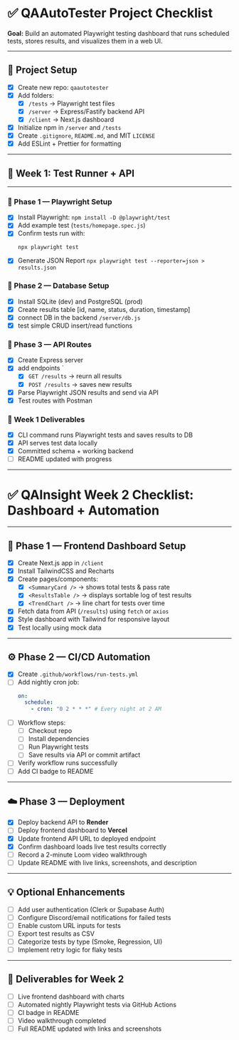 # ✅ QAAutoTester Project Checklist

**Goal:** Build an automated Playwright testing dashboard that runs scheduled tests, stores results, and visualizes them in a web UI.

---

## 🧱 Project Setup

- [x] Create new repo: `qaautotester`
- [x] Add folders:
  - [x] `/tests` → Playwright test files
  - [x] `/server` → Express/Fastify backend API
  - [x] `/client` → Next.js dashboard
- [x] Initialize npm in `/server` and `/tests`
- [x] Create `.gitignore`, `README.md`, and MIT `LICENSE`
- [x] Add ESLint + Prettier for formatting

---

## 🧩 Week 1: Test Runner + API

---

### 🧠 Phase 1 — Playwright Setup

- [x] Install Playwright: `npm install -D @playwright/test`
- [x] Add example test (`tests/homepage.spec.js`)
- [x] Confirm tests run with:
  ```bash
  npx playwright test
  ```
- [x] Generate JSON Report `npx playwright test --reporter=json > results.json`

### 💾 Phase 2 — Database Setup

- [x] Install SQLite (dev) and PostgreSQL (prod)
- [x] Create results table [id, name, status, duration, timestamp]
- [x] connect DB in the backend `/server/db.js`
- [x] test simple CRUD insert/read functions

### 🔗 Phase 3 — API Routes

- [x] Create Express server
- [x] add endpoints `
  - [x] `GET /results` -> reurn all results
  - [x] `POST /results` -> saves new results
- [x] Parse Playwright JSON results and send via API
- [x] Test routes with Postman

### 🎯 Week 1 Deliverables

- [x] CLI command runs Playwright tests and saves results to DB
- [x] API serves test data locally
- [x] Committed schema + working backend
- [ ] README updated with progress

---

# ✅ QAInsight Week 2 Checklist: Dashboard + Automation

---

## 🧠 Phase 1 — Frontend Dashboard Setup

- [x] Create Next.js app in `/client`
- [x] Install TailwindCSS and Recharts
- [x] Create pages/components:
  - [x] `<SummaryCard />` → shows total tests & pass rate
  - [x] `<ResultsTable />` → displays sortable log of test results
  - [x] `<TrendChart />` → line chart for tests over time
- [x] Fetch data from API (`/results`) using `fetch` or `axios`
- [x] Style dashboard with Tailwind for responsive layout
- [x] Test locally using mock data

---

## ⚙️ Phase 2 — CI/CD Automation

- [x] Create `.github/workflows/run-tests.yml`
- [ ] Add nightly cron job:
  ```yaml
  on:
    schedule:
      - cron: "0 2 * * *" # Every night at 2 AM
  ```
- [ ] Workflow steps:
  - [ ] Checkout repo
  - [ ] Install dependencies
  - [ ] Run Playwright tests
  - [ ] Save results via API or commit artifact
- [ ] Verify workflow runs successfully
- [ ] Add CI badge to README

---

## ☁️ Phase 3 — Deployment

- [x] Deploy backend API to **Render**
- [ ] Deploy frontend dashboard to **Vercel**
- [x] Update frontend API URL to deployed endpoint
- [x] Confirm dashboard loads live test results correctly
- [ ] Record a 2-minute Loom video walkthrough
- [ ] Update README with live links, screenshots, and description

---

## 💡 Optional Enhancements

- [ ] Add user authentication (Clerk or Supabase Auth)
- [ ] Configure Discord/email notifications for failed tests
- [ ] Enable custom URL inputs for tests
- [ ] Export test results as CSV
- [ ] Categorize tests by type (Smoke, Regression, UI)
- [ ] Implement retry logic for flaky tests

---

## 🎯 Deliverables for Week 2

- [ ] Live frontend dashboard with charts
- [ ] Automated nightly Playwright tests via GitHub Actions
- [ ] CI badge in README
- [ ] Video walkthrough completed
- [ ] Full README updated with links and screenshots

